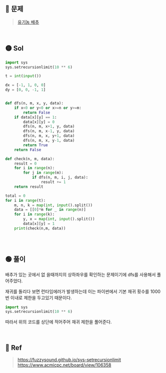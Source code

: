 ## 🔴 문제
> [유기농 배추](https://www.acmicpc.net/problem/1012)


<br/>

## 🟡 Sol
```python
import sys
sys.setrecursionlimit(10 ** 6)

t = int(input())

dx = [-1, 1, 0, 0]
dy = [0, 0, -1, 1]


def dfs(n, m, x, y, data):
    if x<0 or y<0 or x>=n or y>=m:
        return False
    if data[x][y] == 1:
        data[x][y] = 0
        dfs(n, m, x+1, y, data)
        dfs(n, m, x-1, y, data)
        dfs(n, m, x, y+1, data)
        dfs(n, m, x, y-1, data)
        return True
    return False

def check(n, m, data):
    result = 0
    for i in range(n):
        for j in range(m):
            if dfs(n, m, i, j, data):
                result += 1
    return result

total = 0
for i in range(t):
    m, n, k = map(int, input().split())
    data = [[0]*m for _ in range(n)]
    for i in range(k):
        y, x = map(int, input().split())
        data[x][y] = 1
    print(check(n,m, data))



```
<br/>

## 🟢 풀이
배추가 있는 곳에서 없 을때까지의 상하좌우를 확인하는 문제이기에 dfs를 사용해서 풀어주었다.

재귀를 돌리다 보면 런타임에러가 발생하는데 이는 파이썬에서 기본 재귀 횟수를 1000번 이내로 제한을 두고있기 때문이다.


```python 
import sys
sys.setrecursionlimit(10 ** 6)
```
따라서 위의 코드를 상단에 적어주어 재귀 제한을 풀어준다.



<br/>

## 🔵 Ref
> https://fuzzysound.github.io/sys-setrecursionlimit
https://www.acmicpc.net/board/view/106358
